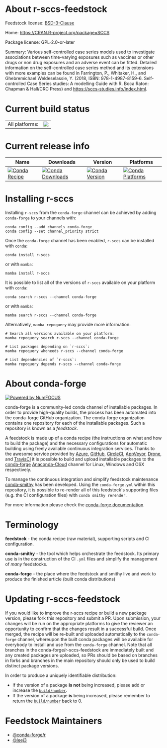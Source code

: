 About r-sccs-feedstock
======================

Feedstock license: [BSD-3-Clause](https://github.com/conda-forge/r-sccs-feedstock/blob/main/LICENSE.txt)

Home: https://CRAN.R-project.org/package=SCCS

Package license: GPL-2.0-or-later

Summary: Various self-controlled case series models used to investigate associations between time-varying exposures such as vaccines or other drugs or non drug exposures and an adverse event can be fitted. Detailed information on the self-controlled case series method and its extensions with more examples can be found in Farrington, P., Whitaker, H., and Ghebremichael Weldeselassie, Y. (2018, ISBN: 978-1-4987-8159-6. Self-controlled Case Series studies: A modelling Guide with R. Boca Raton: Chapman & Hall/CRC Press) and <https://sccs-studies.info/index.html>.

Current build status
====================


<table><tr><td>All platforms:</td>
    <td>
      <a href="https://dev.azure.com/conda-forge/feedstock-builds/_build/latest?definitionId=19264&branchName=main">
        <img src="https://dev.azure.com/conda-forge/feedstock-builds/_apis/build/status/r-sccs-feedstock?branchName=main">
      </a>
    </td>
  </tr>
</table>

Current release info
====================

| Name | Downloads | Version | Platforms |
| --- | --- | --- | --- |
| [![Conda Recipe](https://img.shields.io/badge/recipe-r--sccs-green.svg)](https://anaconda.org/conda-forge/r-sccs) | [![Conda Downloads](https://img.shields.io/conda/dn/conda-forge/r-sccs.svg)](https://anaconda.org/conda-forge/r-sccs) | [![Conda Version](https://img.shields.io/conda/vn/conda-forge/r-sccs.svg)](https://anaconda.org/conda-forge/r-sccs) | [![Conda Platforms](https://img.shields.io/conda/pn/conda-forge/r-sccs.svg)](https://anaconda.org/conda-forge/r-sccs) |

Installing r-sccs
=================

Installing `r-sccs` from the `conda-forge` channel can be achieved by adding `conda-forge` to your channels with:

```
conda config --add channels conda-forge
conda config --set channel_priority strict
```

Once the `conda-forge` channel has been enabled, `r-sccs` can be installed with `conda`:

```
conda install r-sccs
```

or with `mamba`:

```
mamba install r-sccs
```

It is possible to list all of the versions of `r-sccs` available on your platform with `conda`:

```
conda search r-sccs --channel conda-forge
```

or with `mamba`:

```
mamba search r-sccs --channel conda-forge
```

Alternatively, `mamba repoquery` may provide more information:

```
# Search all versions available on your platform:
mamba repoquery search r-sccs --channel conda-forge

# List packages depending on `r-sccs`:
mamba repoquery whoneeds r-sccs --channel conda-forge

# List dependencies of `r-sccs`:
mamba repoquery depends r-sccs --channel conda-forge
```


About conda-forge
=================

[![Powered by
NumFOCUS](https://img.shields.io/badge/powered%20by-NumFOCUS-orange.svg?style=flat&colorA=E1523D&colorB=007D8A)](https://numfocus.org)

conda-forge is a community-led conda channel of installable packages.
In order to provide high-quality builds, the process has been automated into the
conda-forge GitHub organization. The conda-forge organization contains one repository
for each of the installable packages. Such a repository is known as a *feedstock*.

A feedstock is made up of a conda recipe (the instructions on what and how to build
the package) and the necessary configurations for automatic building using freely
available continuous integration services. Thanks to the awesome service provided by
[Azure](https://azure.microsoft.com/en-us/services/devops/), [GitHub](https://github.com/),
[CircleCI](https://circleci.com/), [AppVeyor](https://www.appveyor.com/),
[Drone](https://cloud.drone.io/welcome), and [TravisCI](https://travis-ci.com/)
it is possible to build and upload installable packages to the
[conda-forge](https://anaconda.org/conda-forge) [Anaconda-Cloud](https://anaconda.org/)
channel for Linux, Windows and OSX respectively.

To manage the continuous integration and simplify feedstock maintenance
[conda-smithy](https://github.com/conda-forge/conda-smithy) has been developed.
Using the ``conda-forge.yml`` within this repository, it is possible to re-render all of
this feedstock's supporting files (e.g. the CI configuration files) with ``conda smithy rerender``.

For more information please check the [conda-forge documentation](https://conda-forge.org/docs/).

Terminology
===========

**feedstock** - the conda recipe (raw material), supporting scripts and CI configuration.

**conda-smithy** - the tool which helps orchestrate the feedstock.
                   Its primary use is in the construction of the CI ``.yml`` files
                   and simplify the management of *many* feedstocks.

**conda-forge** - the place where the feedstock and smithy live and work to
                  produce the finished article (built conda distributions)


Updating r-sccs-feedstock
=========================

If you would like to improve the r-sccs recipe or build a new
package version, please fork this repository and submit a PR. Upon submission,
your changes will be run on the appropriate platforms to give the reviewer an
opportunity to confirm that the changes result in a successful build. Once
merged, the recipe will be re-built and uploaded automatically to the
`conda-forge` channel, whereupon the built conda packages will be available for
everybody to install and use from the `conda-forge` channel.
Note that all branches in the conda-forge/r-sccs-feedstock are
immediately built and any created packages are uploaded, so PRs should be based
on branches in forks and branches in the main repository should only be used to
build distinct package versions.

In order to produce a uniquely identifiable distribution:
 * If the version of a package **is not** being increased, please add or increase
   the [``build/number``](https://docs.conda.io/projects/conda-build/en/latest/resources/define-metadata.html#build-number-and-string).
 * If the version of a package **is** being increased, please remember to return
   the [``build/number``](https://docs.conda.io/projects/conda-build/en/latest/resources/define-metadata.html#build-number-and-string)
   back to 0.

Feedstock Maintainers
=====================

* [@conda-forge/r](https://github.com/conda-forge/r/)
* [@leej3](https://github.com/leej3/)

